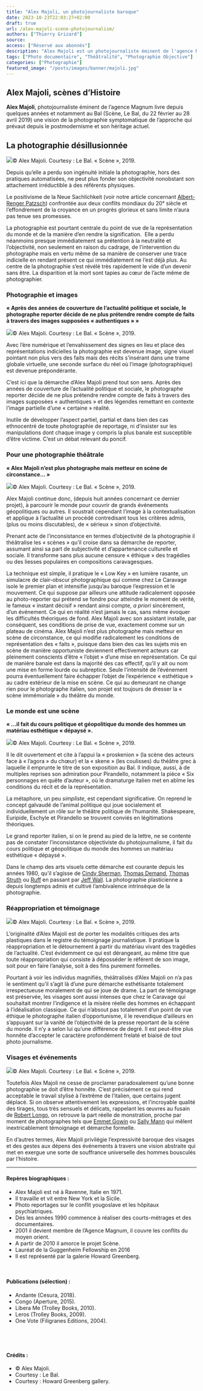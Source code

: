 ```yaml
---
title: "Alex Majoli, un photojournaliste baroque"
date: 2023-10-23T22:03:27+02:00
draft: true
url: /alex-majoli-scene-photojournalism/
authors: ["Thierry Grizard"]
source:
access: ["Réservé aux abonnés"]
description: "Alex Majoli est un photojournaliste éminent de l'agence Magnum depuis 8 années il parcourt le monde pour en donner une autre image profondément théâtrale."
tags: ["Photo documentaire", "Théâtralité", "Photographie Objective"]
categories: ["Photographie"]
featured_image: "/posts/images/banner/majoli.jpg"
---
```

## Alex Majoli, scènes d’Histoire

**Alex Majoli**, photojournaliste éminent de l’agence Magnum livre depuis quelques années et notamment au Bal (Scène, Le Bal, du 22 février au 28 avril 2019) une vision de la photographie symptomatique de l’approche qui prévaut depuis le postmodernisme et son héritage actuel.

## La photographie désillusionnée

![](/posts/images/majoli/alex-majoli_le-bal_scene_photographye.0011.jpg)© Alex Majoli. Courtesy : Le Bal. « Scène », 2019.

Depuis qu’elle a perdu son ingénuité initiale la photographie, hors des pratiques automatisées, ne peut plus fonder son objectivité nonobstant son attachement irréductible à des référents physiques.

Le positivisme de la Neue Sachlichkeit (voir notre article concernant [Albert-Renger Patzsch](/albert-renger-patzsch-photography/)) confrontée aux deux conflits mondiaux du 20° siècle et l’effondrement de la croyance en un progrès glorieux et sans limite n’aura pas tenue ses promesses.

La photographie est pourtant centrale du point de vue de la représentation du monde et de la manière d’en rendre la signification.  Elle a perdu néanmoins presque immédiatement sa prétention à la neutralité et l’objectivité, non seulement en raison du cadrage, de l’intervention du photographe mais en vertu même de sa manière de conserver une trace indicielle en rendant présent ce qui immédiatement ne l’est déjà plus. Au centre de la photographie s’est révélé très rapidement le vide d’un devenir sans être. La disparition et la mort sont tapies au cœur de l’acte même de photographier.

### Photographie et images

**« Après des années de couverture de l’actualité politique et sociale, le photographe reporter décide de ne plus prétendre rendre compte de faits à travers des images supposées « authentiques » »**

![](/posts/images/majoli/alex-majoli_le-bal_scene_photographye.0071.jpg)© Alex Majoli. Courtesy : Le Bal. « Scène », 2019.

Avec l’ère numérique et l’envahissement des signes en lieu et place des représentations indicielles la photographie est devenue image, signe visuel pointant non plus vers des faits mais des récits s’insérant dans une trame globale virtuelle, une seconde surface du réel où l’image (photographique) est devenue prépondérante.

C’est ici que la démarche d’Alex Majoli prend tout son sens. Après des années de couverture de l’actualité politique et sociale, le photographe reporter décide de ne plus prétendre rendre compte de faits à travers des images supposées « authentiques » et des légendes remettant en contexte l’image partielle d’une « certaine » réalité.

Inutile de développer l’aspect partiel, partial et dans bien des cas ethnocentré de toute photographie de reportage, ni d’insister sur les manipulations dont chaque image y compris la plus banale est susceptible d’être victime. C’est un débat relevant du poncif.

### Pour une photographie théâtrale

**« Alex Majoli n’est plus photographe mais metteur en scène de circonstance… »**

![](/posts/images/majoli/alex-majoli_le-bal_scene_photographye.0061.jpg)© Alex Majoli. Courtesy : Le Bal. « Scène », 2019.

Alex Majoli continue donc, (depuis huit années concernant ce dernier projet), à parcourir le monde pour couvrir de grands événements géopolitiques ou autres. Il soustrait cependant l’image à la contextualisation et applique à l’actualité un procédé contredisant tous les critères admis, (plus ou moins discutables), de « sérieux » sinon d’objectivité.

Prenant acte de l’inconsistance en termes d’objectivité de la photographie il théâtralise les « scènes » qu’il croise dans sa démarche de reporter, assumant ainsi sa part de subjectivité et d’appartenance culturelle et sociale. Il transforme sans plus aucune censure « éthique » des tragédies ou des liesses populaires en compositions caravagesques.

La technique est simple, il pratique le « Low Key » en lumière rasante, un simulacre de clair-obscur photographique qui comme chez Le Caravage isole le premier plan et intensifie jusqu’au baroque l’expression et le mouvement. Ce qui suppose par ailleurs une attitude radicalement opposée au photo-reporter qui prétend se fondre pour atteindre le moment de vérité, le fameux « instant décisif » rendant ainsi compte, *a priori* sincèrement, d’un événement. Ce qui en réalité n’est jamais le cas, sans même évoquer les difficultés théoriques de fond. Alex Majoli avec son assistant installe, par conséquent, ses conditions de prise de vue, exactement comme sur un plateau de cinéma. Alex Majoli n’est plus photographe mais metteur en scène de circonstance, ce qui modifie radicalement les conditions de représentation des « faits », puisque dans bien des cas les sujets mis en scène de manière opportuniste deviennent effectivement acteurs car pleinement conscients d’être « l’objet » d’une mise en représentation. Ce qui de manière banale est dans la majorité des cas effectif, qu’il y ait ou nom une mise en forme lourde ou subreptice. Seule l’intensité de l’événement pourra éventuellement faire échapper l’objet de l’expérience « esthétique » au cadre extérieur de la mise en scène. Ce qui au demeurant ne change rien pour le photographe italien, son projet est toujours de dresser la « scène immémoriale » du théâtre du monde.

### Le monde est une scène

**« …il fait du cours politique et géopolitique du monde des hommes un matériau esthétique « dépaysé ».**

![](/posts/images/majoli/alex-majoli_le-bal_scene_photographye.0021.jpg)© Alex Majoli. Courtesy : Le Bal. « Scène », 2019.

Il le dit ouvertement et cite à l’appui la « proskenion » (la scène des acteurs face à « l’agora » du chœur) et la « skene » (les coulisses) du théâtre grec à laquelle il emprunte le titre de son exposition au Bal. Il indique, aussi, à de multiples reprises son admiration pour Pirandello, notamment la pièce « Six personnages en quête d’auteur », où le dramaturge italien met en abîme les conditions du récit et de la représentation.

La métaphore, un peu *simpliste*, est cependant significative. On reprend le concept galvaudé de l’animal politique qui joue socialement et individuellement un rôle sur le théâtre politique de l’humanité. Shakespeare, Euripide, Eschyle et Pirandello se trouvent conviés en légitimations théoriques.

Le grand reporter italien, si on le prend au pied de la lettre, ne se contente pas de constater l’inconsistance objectiviste du photojournalisme, il fait du cours politique et géopolitique du monde des hommes un matériau esthétique « dépaysé ».

Dans le champ des arts visuels cette démarche est courante depuis les années 1980, qu’il s’agisse de [Cindy Sherman](/cindy-sherman-picture-generation/), [Thomas Demand](/thomas-demand-photography-and-models/), [Thomas Struth](/thomas-struth-photographie-objective/) ou [Ruff](/thomas-ruff/) en passant par [Jeff Wall](/jeff-wall-la-photographie-mise-en-scene/). La photographie plasticienne a depuis longtemps admis et cultivé l’ambivalence intrinsèque de la photographie.

### Réappropriation et témoignage

![](/posts/images/majoli/alex-majoli_le-bal_scene_photographye.0052.jpg)© Alex Majoli. Courtesy : Le Bal. « Scène », 2019.

L’originalité d’Alex Majoli est de porter les modalités critiques des arts plastiques dans le registre du témoignage journalistique. Il pratique la réappropriation et le détournement à partir du matériau vivant des tragédies de l’actualité. C’est évidemment ce qui est dérangeant, au même titre que toute réappropriation qui consiste à déposséder le référent de son image, soit pour en faire l’analyse, soit à des fins purement formelles.

Pourtant à voir les individus magnifiés, théâtralisés d’Alex Majoli on n’a pas le sentiment qu’il s’agit là d’une pure démarche esthétisante totalement irrespectueuse moralement de qui se joue de drame. La part de témoignage est préservée, les visages sont aussi intenses que chez le Caravage qui souhaitait montrer l’indigence et la misère réelle des hommes en échappant à l’idéalisation classique. Ce qui n’absout pas totalement d’un point de vue éthique le photographe italien d’opportunisme, il le revendique d’ailleurs en s’appuyant sur la vanité de l’objectivité de la presse reportant de la scène du monde. Il n’y a selon lui qu’une différence de degré. Il est peut-être plus honnête d’accepter le caractère profondément frelaté et biaisé de tout photo journalisme.

### Visages et événements

![](/posts/images/majoli/alex-majoli_le-bal_scene_photographye.0081.jpg)© Alex Majoli. Courtesy : Le Bal. « Scène », 2019.

Toutefois Alex Majoli ne cesse de proclamer paradoxalement qu’une bonne photographie se doit d’être honnête. C’est précisément ce qui rend acceptable le travail stylisé à l’extrême de l’italien, que certains jugent déplacé. Si on observe attentivement les expressions, et l’incroyable qualité des tirages, tous très sensuels et délicats, rappelant les œuvres au fusain de [Robert Longo](/robert-longo-ombre-et-lumiere/), on retrouve la part réelle de monstration, proche par moment de photographes tels que [Emmet Gowin](/emmet-gowin-photography/) ou [Sally Mann](/sally-mann-american-photographer/) qui mêlent inextricablement témoignage et démarche formelle.

En d’autres termes, Alex Majoli privilégie l’expressivité baroque des visages et des gestes aux dépens des événements à travers une vision abstraite qui met en exergue une sorte de souffrance universelle des hommes bousculés par l’histoire.

---

#### Repères biographiques :

* Alex Majoli est né à Ravenne, Italie en 1971.
* Il travaille et vit entre New York et la Sicile.
* Photo reportages sur le conflit yougoslave et les hôpitaux psychiatriques.
* Dés les années 1990 commence à réaliser des courts-métrages et des documentaires.
* 2001 il devient membre de l’Agence Magnum, il couvre les conflits du moyen orient.
* A partir de 2010 il amorce le projet Scène.
* Lauréat de la Guggenheim Fellowship en 2016
* Il est représenté par la galerie Howard Greenberg.

⠀
#### Publications (sélection) :

* Andante (Cesura, 2018).
* Congo (Aperture, 2015).
* Libera Me (Trolley Books, 2010).
* Leros (Trolley Books, 2009).
* One Vote (Filigranes Editions, 2004).

⠀
---

#### Crédits :

* © Alex Majoli.
* Courtesy : Le Bal.
* Courtesy : Howard Greenberg gallery.